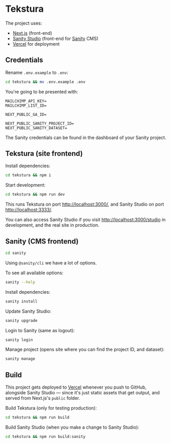 # Tekstura

The project uses:

- [Next.js](https://nextjs.org/) (front-end)
- [Sanity Studio](https://www.sanity.io/studio) (front-end for [Sanity](https://www.sanity.io/) CMS)
- [Vercel](https://vercel.com/) for deployment

## Credentials

Rename `.env.example` to `.env`:

```sh
cd tekstura && mv .env.example .env
```

You're going to be presented with:

```
MAILCHIMP_API_KEY=
MAILCHIMP_LIST_ID=

NEXT_PUBLIC_GA_ID=

NEXT_PUBLIC_SANITY_PROJECT_ID=
NEXT_PUBLIC_SANITY_DATASET=
```

The Sanity credentials can be found in the dashboard of your Sanity project.

## Tekstura (site frontend)

Install dependencies:

```sh
cd tekstura && npm i
```

Start development:

```sh
cd tekstura && npm run dev
```

This runs Tekstura on port [http://localhost:3000/](http://localhost:3000/), and Sanity Studio on port [http://localhost:3333/](http://localhost:3333/).

You can also access Sanity Studio if you visit [http://localhost:3000/studio](http://localhost:3000/studio) in development, and the real site in production.

## Sanity (CMS frontend)

```sh
cd sanity
```

Using `@sanity/cli` we have a lot of options.

To see all available options:

```sh
sanity --help
```

Install dependencies:

```sh
sanity install
```

Update Sanity Studio:

```sh
sanity upgrade
```

Login to Sanity (same as logout):

```sh
sanity login
```

Manage project (opens site where you can find the project ID, and dataset):

```sh
sanity manage
```

## Build

This project gets deployed to [Vercel](https://vercel.com/) whenever you push to GitHub, alongside Sanity Studio — since it's just static assets that get output, and served from Next.js's `public` folder.

Build Tekstura (only for testing production):

```sh
cd tekstura && npm run build
```

Build Sanity Studio (when you make a change to Sanity Studio):

```sh
cd tekstura && npm run build:sanity
```
